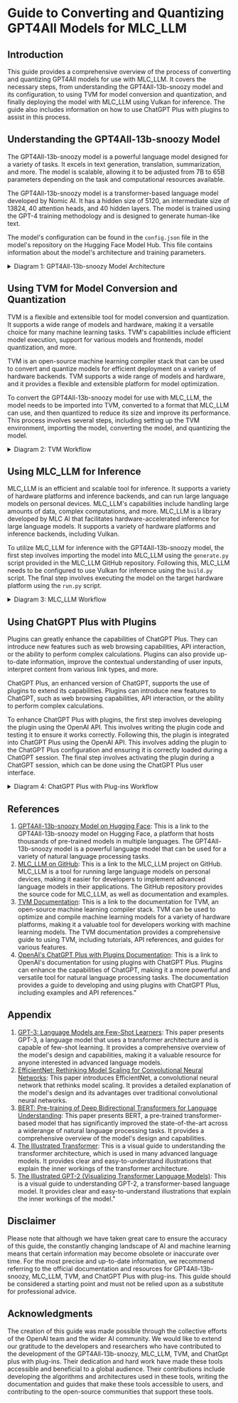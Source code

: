 # Guide to Converting and Quantizing GPT4All Models for MLC_LLM

## Introduction

This guide provides a comprehensive overview of the process of converting and quantizing GPT4All models for use with MLC_LLM. It covers the necessary steps, from understanding the GPT4All-13b-snoozy model and its configuration, to using TVM for model conversion and quantization, and finally deploying the model with MLC_LLM using Vulkan for inference. The guide also includes information on how to use ChatGPT Plus with plugins to assist in this process.

## Understanding the GPT4All-13b-snoozy Model

The GPT4All-13b-snoozy model is a powerful language model designed for a variety of tasks. It excels in text generation, translation, summarization, and more. The model is scalable, allowing it to be adjusted from 7B to 65B parameters depending on the task and computational resources available.

The GPT4All-13b-snoozy model is a transformer-based language model developed by Nomic AI. It has a hidden size of 5120, an intermediate size of 13824, 40 attention heads, and 40 hidden layers. The model is trained using the GPT-4 training methodology and is designed to generate human-like text.

The model's configuration can be found in the `config.json` file in the model's repository on the Hugging Face Model Hub. This file contains information about the model's architecture and training parameters.

<details>
<summary>Diagram 1: GPT4All-13b-snoozy Model Architecture</summary>

```mermaid
    graph LR
    A[Input Data] --> B[Transformer Layer 1]
    B --> C[Transformer Layer 2]
    C --> D[...]
    D --> E[Transformer Layer N]
    E --> F[Output]
```
    
Instructions used to generate diagram:
"This diagram should depict the architecture of the LLaMA model. It should start with the input data, which is then processed by the Transformer layers. Each Transformer layer should be represented by a block, showing the self-attention mechanism and the feed-forward network. The output of the model should be the final block. Arrows should be used to show the flow of data through the model. The diagram should also highlight the scaling of the model, showing how it can be adjusted from 7B to 65B parameters."
</details>

## Using TVM for Model Conversion and Quantization

TVM is a flexible and extensible tool for model conversion and quantization. It supports a wide range of models and hardware, making it a versatile choice for many machine learning tasks. TVM's capabilities include efficient model execution, support for various models and frontends, model quantization, and more.

TVM is an open-source machine learning compiler stack that can be used to convert and quantize models for efficient deployment on a variety of hardware backends. TVM supports a wide range of models and hardware, and it provides a flexible and extensible platform for model optimization.

To convert the GPT4All-13b-snoozy model for use with MLC_LLM, the model needs to be imported into TVM, converted to a format that MLC_LLM can use, and then quantized to reduce its size and improve its performance. This process involves several steps, including setting up the TVM environment, importing the model, converting the model, and quantizing the model.

<details>
<summary>Diagram 2: TVM Workflow</summary>

```
graph LR
A[Load Pretrained PyTorch Model] --> B[Convert to TorchScript Model]
B --> C[Import Graph into Relay]
C --> D[Compile Relay Graph to LLVM Target]
D --> E[Execute Portable Graph on TVM]
```
    
Instructions used to generate diagram:
"This diagram should illustrate the step-by-step process of the TVM workflow. It should start with loading a pretrained PyTorch model, followed by converting it into a TorchScript model through the use of tracing. The next step should be importing the resulting graph into Relay, then compiling the Relay graph to an LLVM target while specifying the input. The final step should be executing the portable graph on TVM. Each step should be represented by a separate block, and the blocks should be connected to show the flow of the process."
</details>
  
## Using MLC_LLM for Inference

MLC_LLM is an efficient and scalable tool for inference. It supports a variety of hardware platforms and inference backends, and can run large language models on personal devices. MLC_LLM's capabilities include handling large amounts of data, complex computations, and more.
MLC_LLM is a library developed by MLC AI that facilitates hardware-accelerated inference for large language models. It supports a variety of hardware platforms and inference backends, including Vulkan.

To utilize MLC_LLM for inference with the GPT4All-13b-snoozy model, the first step involves importing the model into MLC_LLM using the `generate.py` script provided in the MLC_LLM GitHub repository. Following this, MLC_LLM needs to be configured to use Vulkan for inference using the `build.py` script. The final step involves executing the model on the target hardware platform using the `run.py` script.

<details>
<summary>Diagram 3: MLC_LLM Workflow</summary>

```mermaid
graph LR
A[Input Data] --> B[Train Model on Trillions of Tokens]
B --> C[Evaluate Model on Various Benchmarks]
C --> D[Release Model to Research Community]
```
    
Instructions used to generate diagram:    
"This diagram should represent the training process of the LLaMA model. It should start with the input data, followed by the training of the model on trillions of tokens. The next step should be the evaluation of the model on various benchmarks, showing the performance improvement as the model is trained on more tokens. The final step should be the release of the model to the research community. Each step should be represented by a separate block, and the blocks should be connected to show the flow of the process."
</details>

## Using ChatGPT Plus with Plugins

Plugins can greatly enhance the capabilities of ChatGPT Plus. They can introduce new features such as web browsing capabilities, API interaction, or the ability to perform complex calculations. Plugins can also provide up-to-date information, improve the contextual understanding of user inputs, interpret content from various link types, and more.

ChatGPT Plus, an enhanced version of ChatGPT, supports the use of plugins to extend its capabilities. Plugins can introduce new features to ChatGPT, such as web browsing capabilities, API interaction, or the ability to perform complex calculations.

To enhance ChatGPT Plus with plugins, the first step involves developing the plugin using the OpenAI API. This involves writing the plugin code and testing it to ensure it works correctly. Following this, the plugin is integrated into ChatGPT Plus using the OpenAI API. This involves adding the plugin to the ChatGPT Plus configuration and ensuring it is correctly loaded during a ChatGPT session. The final step involves activating the plugin during a ChatGPT session, which can be done using the ChatGPT Plus user interface.

<details>
<summary>Diagram 4: ChatGPT Plus with Plug-ins Workflow</summary>

```mermaid
graph LR
A[Model] --> B[Evaluate on Various Benchmarks]
B --> C[Performance Results]
C --> D[Conclusion]
```
    
Instructions used to generate diagram:
"This diagram should illustrate the performance evaluation of the LLaMA model. It should start with the model, followed by the evaluation on various benchmarks such as reading comprehension, closed-book question answering, mathematical reasoning, and code generation. The results of the evaluation should be represented by a bar chart or a similar visual representation, showing the performance of the LLaMA model compared to other models like GPT-3, Chinchilla, and PaLM. The final part of the diagram should be the conclusion drawn from the evaluation."
</details>

## References
1. [GPT4All-13b-snoozy Model on Hugging Face](https://huggingface.co/nomic-ai/gpt4all-13b-snoozy): This is a link to the GPT4All-13b-snoozy model on Hugging Face, a platform that hosts thousands of pre-trained models in multiple languages. The GPT4All-13b-snoozy model is a powerful language model that can be used for a variety of natural language processing tasks.
2. [MLC_LLM on GitHub](https://github.com/mlc-ai/mlc-llm): This is a link to the MLC_LLM project on GitHub. MLC_LLM is a tool for running large language models on personal devices, making it easier for developers to implement advanced language models in their applications. The GitHub repository provides the source code for MLC_LLM, as well as documentation and examples.
3. [TVM Documentation](https://tvm.apache.org/docs/): This is a link to the documentation for TVM, an open-source machine learning compiler stack. TVM can be used to optimize and compile machine learning models for a variety of hardware platforms, making it a valuable tool for developers working with machine learning models. The TVM documentation provides a comprehensive guide to using TVM, including tutorials, API references, and guides for various features.
4. [OpenAI's ChatGPT Plus with Plugins Documentation](https://platform.openai.com/docs/guides/chat/plugins): This is a link to OpenAI's documentation for using plugins with ChatGPT Plus. Plugins can enhance the capabilities of ChatGPT, making it a more powerful and versatile tool for natural language processing tasks. The documentation provides a guide to developing and using plugins with ChatGPT Plus, including examples and API references."

## Appendix
1. [GPT-3: Language Models are Few-Shot Learners](https://arxiv.org/abs/2005.14165): This paper presents GPT-3, a language model that uses a transformer architecture and is capable of few-shot learning. It provides a comprehensive overview of the model's design and capabilities, making it a valuable resource for anyone interested in advanced language models.
2. [EfficientNet: Rethinking Model Scaling for Convolutional Neural Networks](https://arxiv.org/abs/1905.119469): This paper introduces EfficientNet, a convolutional neural network that rethinks model scaling. It provides a detailed explanation of the model's design and its advantages over traditional convolutional neural networks.
3. [BERT: Pre-training of Deep Bidirectional Transformers for Language Understanding](https://arxiv.org/abs/1810.04805): This paper presents BERT, a pre-trained transformer-based model that has significantly improved the state-of-the-art across a widerange of natural language processing tasks. It provides a comprehensive overview of the model's design and capabilities.
4. [The Illustrated Transformer](http://jalammar.github.io/illustrated-transformer/): This is a visual guide to understanding the transformer architecture, which is used in many advanced language models. It provides clear and easy-to-understand illustrations that explain the inner workings of the transformer architecture.
5. [The Illustrated GPT-2 (Visualizing Transformer Language Models)](http://jalammar.github.io/illustrated-gpt2/): This is a visual guide to understanding GPT-2, a transformer-based language model. It provides clear and easy-to-understand illustrations that explain the inner workings of the model."

## Disclaimer
Please note that although we have taken great care to ensure the accuracy of this guide, the constantly changing landscape of AI and machine learning means that certain information may become obsolete or inaccurate over time. For the most precise and up-to-date information, we recommend referring to the official documentation and resources for GPT4All-13b-snoozy, MLC_LLM, TVM, and ChatGPT Plus with plug-ins. This guide should be considered a starting point and must not be relied upon as a substitute for professional advice.

## Acknowledgments
The creation of this guide was made possible through the collective efforts of the OpenAI team and the wider AI community. We would like to extend our gratitude to the developers and researchers who have contributed to the development of the GPT4All-13b-snoozy, MLC_LLM, TVM, and ChatGpt plus with plug-ins. Their dedication and hard work have made these tools accessible and beneficial to a global audience. Their contributions include developing the algorithms and architectures used in these tools, writing the documentation and guides that make these tools accessible to users, and contributing to the open-source communities that support these tools.
